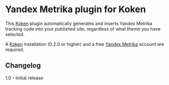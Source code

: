 Yandex Metrika plugin for Koken
=================================

This [Koken](http://koken.me) plugin automatically generates and inserts Yandex Metrika tracking code into your published site, regardless of what theme you have selected.

A [Koken](http://koken.me) installation (0.2.0 or higher) and a free [Yandex Metrika](https://metrica.yandex.ru) account are required.

Changelog
---------

1.0 - Initial release

